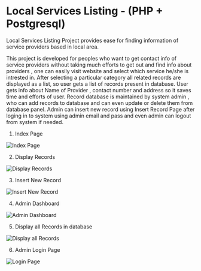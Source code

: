 # Local Services Listing - (PHP + Postgresql)

Local Services Listing Project provides ease for finding information of service providers based in local area. 

This project is developed for peoples who want to get contact info of service providers without taking much efforts to get out and find info about providers , one can easily visit website and select which service he/she is intrested in. 
After selecting a particular category all related records are displayed as a list, so user gets a list of records present in database.  User gets info about Name of Provider , contact number and address so it saves time and efforts of user.
Record database is maintained by system admin , who can add records to database and can even update or delete them from database panel. 
Admin can insert new record using Insert Record Page after loging in to system using admin email and pass and even admin can logout from system if needed.       



1. Index Page

![Index Page](https://github.com/ShubShinde/Local_Services_Listing/blob/master/Screenshots/index.png)

2. Display Records

![Display Records](https://github.com/ShubShinde/Local_Services_Listing/blob/master/Screenshots/Screenshot%20from%202019-12-23%2014-50-05.png)

3. Insert New Record

![Insert New Record](https://github.com/ShubShinde/Local_Services_Listing/blob/master/Screenshots/Insert_new_record.png)

4. Admin Dashboard

![Admin Dashboard](https://github.com/ShubShinde/Local_Services_Listing/blob/master/Screenshots/admin-dashboard.png)

5. Display all Records in database

![Display all Records](https://github.com/ShubShinde/Local_Services_Listing/blob/master/Screenshots/all_db_records.png)

6. Admin Login Page

![Login Page](https://github.com/ShubShinde/Local_Services_Listing/blob/master/Screenshots/loginPage.png)
